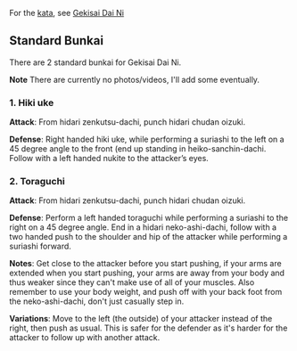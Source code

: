 For the [kata](/kata), see [Gekisai Dai Ni](/kata/gekisai-dai-ni)

## Standard Bunkai

There are 2 standard bunkai for Gekisai Dai Ni.

**Note** There are currently no photos/videos, I'll add some eventually.

### 1. Hiki uke

**Attack**: From hidari zenkutsu-dachi, punch hidari chudan oizuki.

**Defense**: Right handed hiki uke, while performing a suriashi to the left on a 45 degree angle to the front (end up standing in heiko-sanchin-dachi. Follow with a left handed nukite to the attacker’s eyes.

### 2. Toraguchi

**Attack**: From hidari zenkutsu-dachi, punch hidari chudan oizuki.

**Defense**: Perform a left handed toraguchi while performing a suriashi to the right on a 45 degree angle. End in a hidari neko-ashi-dachi, follow with a two handed push to the shoulder and hip of the attacker while performing a suriashi forward.

**Notes**: Get close to the attacker before you start pushing, if your arms are extended when you start pushing, your arms are away from your body and thus weaker since they can't make use of all of your muscles. Also remember to use your body weight, and push off with your back foot from the neko-ashi-dachi, don't just casually step in.

**Variations**: Move to the left (the outside) of your attacker instead of the right, then push as usual. This is safer for the defender as it's harder for the attacker to follow up with another attack.
